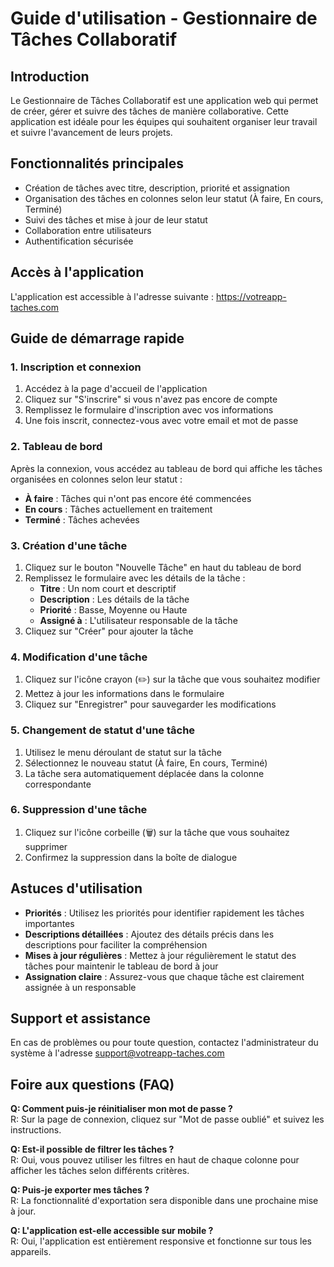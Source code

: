 # Guide d'utilisation - Gestionnaire de Tâches Collaboratif

## Introduction

Le Gestionnaire de Tâches Collaboratif est une application web qui permet de créer, gérer et suivre des tâches de manière collaborative. Cette application est idéale pour les équipes qui souhaitent organiser leur travail et suivre l'avancement de leurs projets.

## Fonctionnalités principales

- Création de tâches avec titre, description, priorité et assignation
- Organisation des tâches en colonnes selon leur statut (À faire, En cours, Terminé)
- Suivi des tâches et mise à jour de leur statut
- Collaboration entre utilisateurs
- Authentification sécurisée

## Accès à l'application

L'application est accessible à l'adresse suivante : https://votreapp-taches.com

## Guide de démarrage rapide

### 1. Inscription et connexion

1. Accédez à la page d'accueil de l'application
2. Cliquez sur "S'inscrire" si vous n'avez pas encore de compte
3. Remplissez le formulaire d'inscription avec vos informations
4. Une fois inscrit, connectez-vous avec votre email et mot de passe

### 2. Tableau de bord

Après la connexion, vous accédez au tableau de bord qui affiche les tâches organisées en colonnes selon leur statut :
- **À faire** : Tâches qui n'ont pas encore été commencées
- **En cours** : Tâches actuellement en traitement
- **Terminé** : Tâches achevées

### 3. Création d'une tâche

1. Cliquez sur le bouton "Nouvelle Tâche" en haut du tableau de bord
2. Remplissez le formulaire avec les détails de la tâche :
   - **Titre** : Un nom court et descriptif
   - **Description** : Les détails de la tâche
   - **Priorité** : Basse, Moyenne ou Haute
   - **Assigné à** : L'utilisateur responsable de la tâche
3. Cliquez sur "Créer" pour ajouter la tâche

### 4. Modification d'une tâche

1. Cliquez sur l'icône crayon (✏️) sur la tâche que vous souhaitez modifier
2. Mettez à jour les informations dans le formulaire
3. Cliquez sur "Enregistrer" pour sauvegarder les modifications

### 5. Changement de statut d'une tâche

1. Utilisez le menu déroulant de statut sur la tâche
2. Sélectionnez le nouveau statut (À faire, En cours, Terminé)
3. La tâche sera automatiquement déplacée dans la colonne correspondante

### 6. Suppression d'une tâche

1. Cliquez sur l'icône corbeille (🗑️) sur la tâche que vous souhaitez supprimer
2. Confirmez la suppression dans la boîte de dialogue

## Astuces d'utilisation

- **Priorités** : Utilisez les priorités pour identifier rapidement les tâches importantes
- **Descriptions détaillées** : Ajoutez des détails précis dans les descriptions pour faciliter la compréhension
- **Mises à jour régulières** : Mettez à jour régulièrement le statut des tâches pour maintenir le tableau de bord à jour
- **Assignation claire** : Assurez-vous que chaque tâche est clairement assignée à un responsable

## Support et assistance

En cas de problèmes ou pour toute question, contactez l'administrateur du système à l'adresse support@votreapp-taches.com

## Foire aux questions (FAQ)

**Q: Comment puis-je réinitialiser mon mot de passe ?**  
R: Sur la page de connexion, cliquez sur "Mot de passe oublié" et suivez les instructions.

**Q: Est-il possible de filtrer les tâches ?**  
R: Oui, vous pouvez utiliser les filtres en haut de chaque colonne pour afficher les tâches selon différents critères.

**Q: Puis-je exporter mes tâches ?**  
R: La fonctionnalité d'exportation sera disponible dans une prochaine mise à jour.

**Q: L'application est-elle accessible sur mobile ?**  
R: Oui, l'application est entièrement responsive et fonctionne sur tous les appareils.
